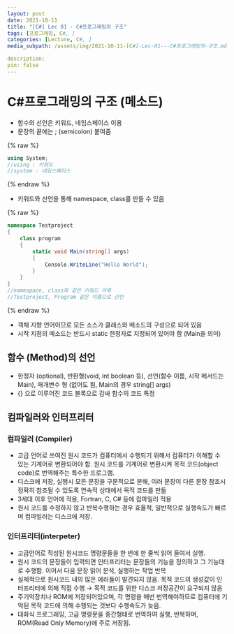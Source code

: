 ```yaml
---
layout: post
date: 2021-10-11
title: "[C#] Lec 01 - C#프로그래밍의 구조"
tags: [프로그래밍, C#, ]
categories: [Lecture, C#, ]
media_subpath: /assets/img/2021-10-11-[C#]-Lec-01---C#프로그래밍의-구조.md

description:  
pin: false
---
```



# C#프로그래밍의 구조 (메소드)

- 함수의 선언은 키워드, 네임스페이스 이용
- 문장의 끝에는 ; (semicolon) 붙여줌


{% raw %}
```c#
using System;
//using : 키워드
//system : 네임스페이스
```
{% endraw %}


- 키워드와 선언을 통해 namespace, class를 만들 수 있음


{% raw %}
```c#
namespace Testproject
{
	class program
	{
		static void Main(string[] args)
		{
			Console.WriteLine("Hello World");
		}
	}
}
//namespace, class와 같은 키워드 이후
//Testproject, Program 같은 이름으로 선언
```
{% endraw %}


- 객체 지향 언어이므로 모든 소스가 클래스와 메소드의 구성으로 되어 있음
- 시작 지점의 메소드는 반드시 static 한정자로 지정되어 있어야 함 (Main을 의미)

## 함수 (Method)의 선언

- 한정자 (optional), 반환형(void, int boolean 등), 선언(함수 이름, 시작 메서드는 Main), 매개변수 형 (없어도 됨, Main의 경우 string[] args)
- {} 으로 이루어진 코드 블록으로 감싸 함수의 코드 특정

## 컴파일러와 인터프리터


### 컴파일러 (Compiler)

- 고급 언어로 쓰여진 원시 코드가 컴퓨터에서 수행되기 위해서 컴퓨터가 이해할 수 있는 기계어로 변환되어야 함. 원시 코드를 기계어로 변환시켜 목적 코드(object code)로 번역해주는 특수한 프로그램.
- 디스크에 저장, 실행시 모든 문장을 구문적으로 분해, 여러 문장이 다른 문장 참조시 정확히 참조될 수 있도록 연속적 상태에서 목적 코드를 만듦
- 3세대 이후 언어에 적용, Fortran, C, C# 등에 컴파일러 적용
- 원시 코드를 수정하지 않고 반복수행하는 경우 효율적, 일반적으로 실행속도가 빠르며 컴파일러는 디스크에 저장.

### 인터프리터(interpeter)

- 고급언어로 작성된 원시코드 명령문들을 한 번에 한 줄씩 읽어 들여서 실행.
- 원시 코드의 문장들이 입력되면 인터프리터는 문장들의 기능을 정의하고 그 기능대로 수행함. 이어서 다음 문장 읽어 분석, 실행하는 작업 반복
- 실제적으로 원시코드 내의 많은 에러들이 발견되지 않음. 목적 코드의 생성값이 인터프리터에 의해 직접 수행 → 목적 코드를 위한 디스크 저장공간이 요구되지 않음
- 주기억장치나 ROM에 저장되어있으며, 각 명령을 매번 번역해야하므로 컴퓨터에 기억된 목적 코드에 의해 수행되는 것보다 수행속도가 늦음.
- 대화식 프로그래밍, 고급 명령문을 중간형태로 번역하여 실행, 반복하며, ROM(Read Only Memory)에 주로 저장됨.


<script>
  window.MathJax = {
    tex: {
      macros: {
        R: "\\mathbb{R}",
        N: "\\mathbb{N}",
        Z: "\\mathbb{Z}",
        Q: "\\mathbb{Q}",
        C: "\\mathbb{C}",
        proj: "\\operatorname{proj}",
        rank: "\\operatorname{rank}",
        im: "\\operatorname{im}",
        dom: "\\operatorname{dom}",
        codom: "\\operatorname{codom}",
        argmax: "\\operatorname*{arg\,max}",
        argmin: "\\operatorname*{arg\,min}"
      },
      tags: "ams",
      strict: false, 
      inlineMath: [["$", "$"], ["\\(", "\\)"]],
      displayMath: [["$$", "$$"], ["\\[", "\\]"]]
    },
    options: {
      skipHtmlTags: ["script", "noscript", "style", "textarea", "pre"]
    }
  };
</script>
<script async src="https://cdn.jsdelivr.net/npm/mathjax@3/es5/tex-mml-chtml.js"></script>

